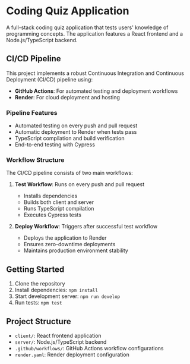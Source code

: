 # Coding Quiz Application

A full-stack coding quiz application that tests users' knowledge of programming concepts. The application features a React frontend and a Node.js/TypeScript backend.

## CI/CD Pipeline

This project implements a robust Continuous Integration and Continuous Deployment (CI/CD) pipeline using:

- **GitHub Actions**: For automated testing and deployment workflows
- **Render**: For cloud deployment and hosting

### Pipeline Features

- Automated testing on every push and pull request
- Automatic deployment to Render when tests pass
- TypeScript compilation and build verification
- End-to-end testing with Cypress

### Workflow Structure

The CI/CD pipeline consists of two main workflows:

1. **Test Workflow**: Runs on every push and pull request
   - Installs dependencies
   - Builds both client and server
   - Runs TypeScript compilation
   - Executes Cypress tests

2. **Deploy Workflow**: Triggers after successful test workflow
   - Deploys the application to Render
   - Ensures zero-downtime deployments
   - Maintains production environment stability

## Getting Started

1. Clone the repository
2. Install dependencies: `npm install`
3. Start development server: `npm run develop`
4. Run tests: `npm test`

## Project Structure

- `client/`: React frontend application
- `server/`: Node.js/TypeScript backend
- `.github/workflows/`: GitHub Actions workflow configurations
- `render.yaml`: Render deployment configuration
